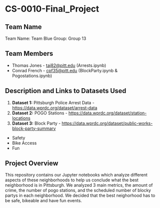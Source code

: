 # CS-0010-Final_Project

## Team Name

Team Name: Team Blue 
Group: Group 13

## Team Members

- Thomas Jones - taj82@pitt.edu (Arrests.ipynb)
- Conrad French - cpf35@pitt.edu (BlockParty.ipynb & Pogostations.ipynb)

## Description and Links to Datasets Used

1. **Dataset 1:** Pittsburgh Police Arrest Data - https://data.wprdc.org/dataset/arrest-data  
2. **Dataset 2:** POGO Stations - https://data.wprdc.org/dataset/station-locations
3. **Dataset 3:** Block Party - https://data.wprdc.org/dataset/public-works-block-party-summary
- Safety
- Bike Access
- Fun

## Project Overview

This repository contains our Jupyter notebooks which analyze different aspects of these neighborhoods to help us conclude what the best neighborhood is in Pittsburgh. We analyzed 3 main metrics, the amount of crime, the number of pogo stations, and the scheduled number of blocky partys in each neighborhood. We decided that the best neighorhood has to be safe, bikeable and have fun events. 
